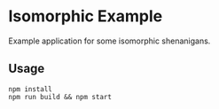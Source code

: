 # Isomorphic Example

Example application for some isomorphic shenanigans.

## Usage
```
npm install
npm run build && npm start
```
